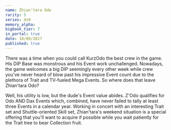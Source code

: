 ```yaml
---
name: Zhian'tara Odo
rarity: 5
series: ds9
memory_alpha:
bigbook_tier: 7
in_portal: true
date: 18/09/2017
published: true
---
```


There was a time when you could call KurzOdo the best crew in the game. His DIP Base was monstrous and his Event work unchallenged. Nowadays, the game welcomes a big DIP seemingly every other week while crew you've never heard of blow past his impressive Event count due to the plethora of Trait and TV-fueled Mega Events. So where does that leave Zhian'tara Odo?

Well, his utility is low, but the dude's Event value abides. Z'Odo qualifies for Odo AND Dax Events which, combined, have never failed to tally at least three Events in a calendar year. Working in concert with an interesting Trait set and Shuttle-oriented Skill set, Zhian'tara's weekend situation is a special offering that you'll want to acquire if possible while you wait patiently for the Trait tree to bear Collection fruit.
